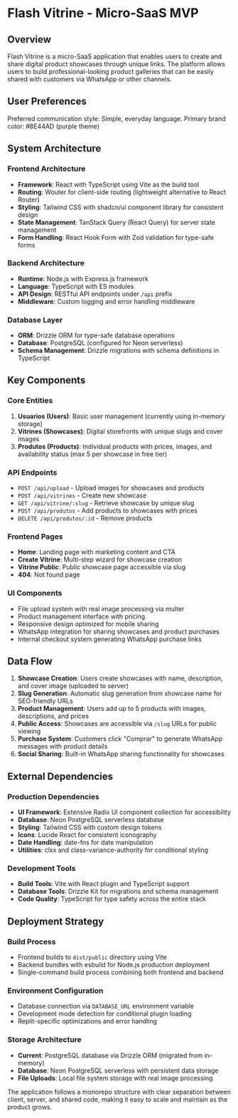 # Flash Vitrine - Micro-SaaS MVP

## Overview

Flash Vitrine is a micro-SaaS application that enables users to create and share digital product showcases through unique links. The platform allows users to build professional-looking product galleries that can be easily shared with customers via WhatsApp or other channels.

## User Preferences

Preferred communication style: Simple, everyday language.
Primary brand color: #8E44AD (purple theme)

## System Architecture

### Frontend Architecture
- **Framework**: React with TypeScript using Vite as the build tool
- **Routing**: Wouter for client-side routing (lightweight alternative to React Router)
- **Styling**: Tailwind CSS with shadcn/ui component library for consistent design
- **State Management**: TanStack Query (React Query) for server state management
- **Form Handling**: React Hook Form with Zod validation for type-safe forms

### Backend Architecture
- **Runtime**: Node.js with Express.js framework
- **Language**: TypeScript with ES modules
- **API Design**: RESTful API endpoints under `/api` prefix
- **Middleware**: Custom logging and error handling middleware

### Database Layer
- **ORM**: Drizzle ORM for type-safe database operations
- **Database**: PostgreSQL (configured for Neon serverless)
- **Schema Management**: Drizzle migrations with schema definitions in TypeScript

## Key Components

### Core Entities
1. **Usuarios (Users)**: Basic user management (currently using in-memory storage)
2. **Vitrines (Showcases)**: Digital storefronts with unique slugs and cover images
3. **Produtos (Products)**: Individual products with prices, images, and availability status (max 5 per showcase in free tier)

### API Endpoints
- `POST /api/upload` - Upload images for showcases and products
- `POST /api/vitrines` - Create new showcase
- `GET /api/vitrine/:slug` - Retrieve showcase by unique slug
- `POST /api/produtos` - Add products to showcases with prices
- `DELETE /api/produtos/:id` - Remove products

### Frontend Pages
- **Home**: Landing page with marketing content and CTA
- **Create Vitrine**: Multi-step wizard for showcase creation
- **Vitrine Public**: Public showcase page accessible via slug
- **404**: Not found page

### UI Components
- File upload system with real image processing via multer
- Product management interface with pricing
- Responsive design optimized for mobile sharing
- WhatsApp integration for sharing showcases and product purchases
- Internal checkout system generating WhatsApp purchase links

## Data Flow

1. **Showcase Creation**: Users create showcases with name, description, and cover image (uploaded to server)
2. **Slug Generation**: Automatic slug generation from showcase name for SEO-friendly URLs
3. **Product Management**: Users add up to 5 products with images, descriptions, and prices
4. **Public Access**: Showcases are accessible via `/slug` URLs for public viewing
5. **Purchase System**: Customers click "Comprar" to generate WhatsApp messages with product details
6. **Social Sharing**: Built-in WhatsApp sharing functionality for showcases

## External Dependencies

### Production Dependencies
- **UI Framework**: Extensive Radix UI component collection for accessibility
- **Database**: Neon PostgreSQL serverless database
- **Styling**: Tailwind CSS with custom design tokens
- **Icons**: Lucide React for consistent iconography
- **Date Handling**: date-fns for date manipulation
- **Utilities**: clsx and class-variance-authority for conditional styling

### Development Tools
- **Build Tools**: Vite with React plugin and TypeScript support
- **Database Tools**: Drizzle Kit for migrations and schema management
- **Code Quality**: TypeScript for type safety across the entire stack

## Deployment Strategy

### Build Process
- Frontend builds to `dist/public` directory using Vite
- Backend bundles with esbuild for Node.js production deployment
- Single-command build process combining both frontend and backend

### Environment Configuration
- Database connection via `DATABASE_URL` environment variable
- Development mode detection for conditional plugin loading
- Replit-specific optimizations and error handling

### Storage Architecture
- **Current**: PostgreSQL database via Drizzle ORM (migrated from in-memory)
- **Database**: Neon PostgreSQL serverless with persistent data storage
- **File Uploads**: Local file system storage with real image processing

The application follows a monorepo structure with clear separation between client, server, and shared code, making it easy to scale and maintain as the product grows.